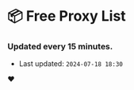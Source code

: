 # :package: Free Proxy List
### Updated every 15 minutes.

- Last updated: `2024-07-18 18:30`

:heart:
